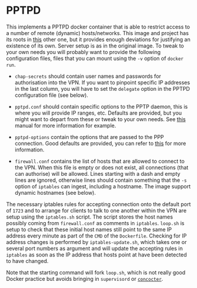 # PPTPD

This implements a PPTPD docker container that is able to restrict access to a
number of remote (dynamic) hosts/networks. This image and project has its roots
in [this](https://hub.docker.com/r/vimagick/pptpd/) other one, but it provides
enough deviations for justifying an existence of its own. Server setup is as in
the original image. To tweak to your own needs you will probably want to provide
the following configuration files, files that you can mount using the `-v`
option of `docker run`.

* `chap-secrets` should contain user names and passwords for authorisation into
  the VPN. If you want to pinpoint specific IP addresses in the last column, you
  will have to set the `delegate` option in the PPTPD configuration file (see
  below).
  
* `pptpd.conf` should contain specific options to the PPTP daemon, this is where
  you will provide IP ranges, etc. Defaults are provided, but you might want to
  depart from these or tweak to your own needs. See
  [this](http://manpages.ubuntu.com/manpages/trusty/man5/pptpd.conf.5.html)
  manual for more information for example.
  
* `pptpd-options` contain the options that are passed to the PPP connection.
  Good defaults are provided, you can refer to
  [this](https://ppp.samba.org/pppd.html) for more information.
  
* `firewall.conf` contains the list of hosts that are allowed to connect to the
  VPN. When this file is empty or does not exist, all connections (that can
  authorise) will be allowed. Lines starting with a dash and empty lines are
  ignored, otherwise lines should contain something that the `-s` option of
  `iptables` can ingest, including a hostname. The image support dynamic
  hostnames (see below).
  
The necessary iptables rules for accepting connection onto the default port of
`1723` and to arrange for clients to talk to one another within the VPN are
setup using the `iptables.sh` script. The script stores the host names possibly
coming from `firewall.conf` as comments in `iptables`. `loop.sh` is setup to
check that these initial host names still point to the same IP address every
minute as part of the `CMD` of the `Dockerfile`. Checking for IP address changes
is performed by `iptables-update.sh`, which takes one or several port numbers as
argument and will update the accepting rules in `iptables` as soon as the IP
address that hosts point at have been detected to have changed.

Note that the starting command will fork `loop.sh`, which is not really good
Docker practice but avoids bringing in `supervisord` or
[`concocter`](https://github.com/efrecon/concocter).
